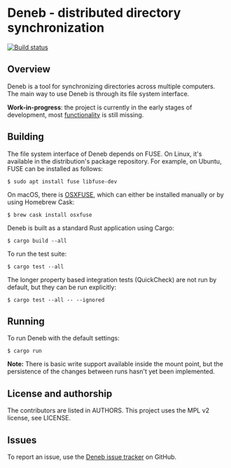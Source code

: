 # Deneb - distributed directory synchronization

[![Build status](https://travis-ci.org/radupopescu/deneb.svg?branch=master)](https://travis-ci.org/radupopescu/deneb)

## Overview

Deneb is a tool for synchronizing directories across multiple computers. The main way to use Deneb is through its file system interface.

**Work-in-progress**: the project is currently in the early stages of
development, most
[functionality](https://github.com/radupopescu/deneb/blob/master/doc/design.md)
is still missing.

## Building

The file system interface of Deneb depends on FUSE. On Linux, it's available in the distribution's package repository. For example, on Ubuntu, FUSE can be installed as follows:

```
$ sudo apt install fuse libfuse-dev
```

On macOS, there is [OSXFUSE](https://osxfuse.github.io/), which can either be installed manually or by using Homebrew Cask:

```
$ brew cask install osxfuse
```

Deneb is built as a standard Rust application using Cargo:

```
$ cargo build --all
```

To run the test suite:

```
$ cargo test --all
```

The longer property based integration tests (QuickCheck) are not run by default, but they can be run explicitly:

```
$ cargo test --all -- --ignored
```

## Running

To run Deneb with the default settings:

```
$ cargo run
```

**Note:** There is basic write support available inside the mount point, but the persistence of the changes between runs hasn't yet been implemented.

## License and authorship

The contributors are listed in AUTHORS. This project uses the MPL v2 license, see LICENSE.

## Issues

To report an issue, use the [Deneb issue tracker](https://github.com/radupopescu/deneb/issues) on GitHub.


